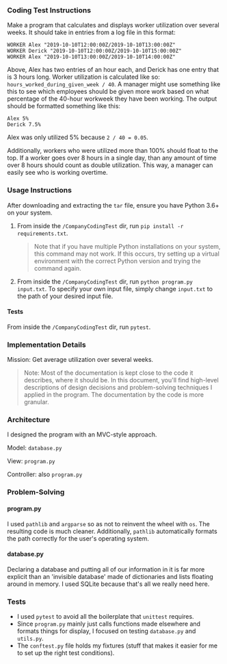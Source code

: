 ### Coding Test Instructions

Make a program that calculates and displays worker utilization over several weeks. It should take in entries from a log file in this format:

```
WORKER Alex "2019-10-10T12:00:00Z/2019-10-10T13:00:00Z"
WORKER Derick "2019-10-10T12:00:00Z/2019-10-10T15:00:00Z"
WORKER Alex "2019-10-10T13:00:00Z/2019-10-10T14:00:00Z"
```

Above, Alex has two entries of an hour each, and Derick has one entry that is 3 hours long.
Worker utilization is calculated like so: `hours_worked_during_given_week / 40`.
A manager might use something like this to see which employees should be given more work based on what percentage of the 40-hour workweek they have been working. The output should be formatted something like this:

```
Alex 5%
Derick 7.5%
```

Alex was only utilized 5% because `2 / 40 = 0.05`.

Additionally, workers who were utilized more than 100% should float to the top. If a worker goes over 8 hours in a single day, than any amount of time over 8 hours should count as double utilization. This way, a manager can easily see who is working overtime.

### Usage Instructions

After downloading and extracting the `tar` file, ensure you have Python 3.6+ on your system.

1. From inside the `/CompanyCodingTest` dir, run `pip install -r requirements.txt`.
   > Note that if you have multiple Python installations on your system, this command may not work. If this occurs, try setting up a virtual environment with the correct Python version and trying the command again.
2. From inside the `/CompanyCodingTest` dir, run `python program.py input.txt`. To specify your own input file, simply change `input.txt` to the path of your desired input file.

#### Tests

From inside the `/CompanyCodingTest` dir, run `pytest`.

### Implementation Details

Mission: Get average utilization over several weeks.

> Note: Most of the documentation is kept close to the code it describes, where it should be. In this document, you'll find high-level descriptions of design decisions and problem-solving techniques I applied in the program. The documentation by the code is more granular.

### Architecture

I designed the program with an MVC-style approach.

Model: `database.py`

View: `program.py`

Controller: also `program.py`

### Problem-Solving

#### program.py

I used `pathlib` and `argparse` so as not to reinvent the wheel with `os`. The resulting code is much cleaner. Additionally, `pathlib` automatically formats the path correctly for the user's operating system.

#### database.py

Declaring a database and putting all of our information in it is far more explicit than an 'invisible database' made of dictionaries and lists floating around in memory. I used SQLite because that's all we really need here.

### Tests

- I used `pytest` to avoid all the boilerplate that `unittest` requires.
- Since `program.py` mainly just calls functions made elsewhere and formats things for display, I focused on testing `database.py` and `utils.py`.
- The `conftest.py` file holds my fixtures (stuff that makes it easier for me to set up the right test conditions).
